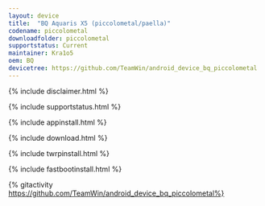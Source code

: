 ```yaml
---
layout: device
title:  "BQ Aquaris X5 (piccolometal/paella)"
codename: piccolometal
downloadfolder: piccolometal
supportstatus: Current
maintainer: Kra1o5
oem: BQ
devicetree: https://github.com/TeamWin/android_device_bq_piccolometal
---
```


{% include disclaimer.html %}

{% include supportstatus.html %}

{% include appinstall.html %}

{% include download.html %}

{% include twrpinstall.html %}

{% include fastbootinstall.html %}

{% gitactivity  https://github.com/TeamWin/android_device_bq_piccolometal%}
